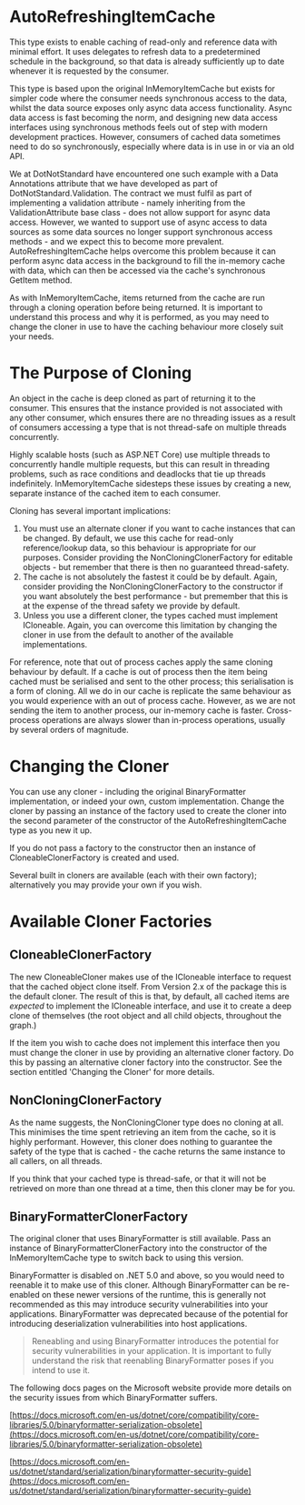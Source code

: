 # AutoRefreshingItemCache<T>
This type exists to enable caching of read-only and reference data with minimal effort. It uses delegates to 
refresh data to a predetermined schedule in the background, so that data is already sufficiently up to date 
whenever it is requested by the consumer.

This type is based upon the original InMemoryItemCache<T> but exists for simpler code where the consumer needs 
synchronous access to the data, whilst the data source exposes only async data access functionality. Async data 
access is fast becoming the norm, and designing new data access interfaces using synchronous methods feels out 
of step with modern development practices. However, consumers of cached data sometimes need to do so 
synchronously, especially where data is in use in or via an old API. 

We at DotNotStandard have encountered one such example with a Data Annotations attribute that we have developed 
as part of DotNotStandard.Validation. The contract we must fulfil as part of implementing a validation 
attribute - namely inheriting from the ValidationAttribute base class - does not allow support for async data 
access. However, we wanted to support use of async access to data sources as some data sources no longer support 
synchronous access methods - and we expect this to become more prevalent. AutoRefreshingItemCache<T> helps 
overcome this problem because it can perform async data access in the background to fill the in-memory cache with 
data, which can then be accessed via the cache's synchronous GetItem method.

As with InMemoryItemCache<T>, items returned from the cache are run through a cloning operation before being 
returned. It is important to understand this process and why it is performed, as you may need to change the 
cloner in use to have the caching behaviour more closely suit your needs.

# The Purpose of Cloning
An object in the cache is deep cloned as part of returning it to the consumer. This ensures that the instance 
provided is not associated with any other consumer, which ensures there are no threading issues as a result of 
consumers accessing a type that is not thread-safe on multiple threads concurrently.

Highly scalable hosts (such as ASP.NET Core) use multiple threads to concurrently handle multiple requests, but 
this can result in threading problems, such as race conditions and deadlocks that tie up threads indefinitely. 
InMemoryItemCache<T> sidesteps these issues by creating a new, separate instance of the cached item to each 
consumer.

Cloning has several important implications:
1. You must use an alternate cloner if you want to cache instances that can be changed. By default, we use this 
cache for read-only reference/lookup data, so this behaviour is appropriate for our purposes. Consider providing 
the NonCloningClonerFactory<T> for editable objects - but remember that there is then no guaranteed thread-safety.
2. The cache is not absolutely the fastest it could be by default. Again, consider providing the 
NonCloningClonerFactory<T> to the constructor if you want absolutely the best performance - but premember that 
this is at the expense of the thread safety we provide by default.
3. Unless you use a different cloner, the types cached must implement ICloneable. Again, you can overcome this 
limitation by changing the cloner in use from the default to another of the available implementations.

For reference, note that out of process caches apply the same cloning behaviour by default. If a cache is out of 
process then the item being cached must be serialised and sent to the other process; this serialisation is a form 
of cloning. All we do in our cache is replicate the same behaviour as you would experience with an out of process 
cache. However, as we are not sending the item to another process, our in-memory cache is faster. Cross-process 
operations are always slower than in-process operations, usually by several orders of magnitude.

# Changing the Cloner
You can use any cloner - including the original BinaryFormatter implementation, or indeed your own, custom 
implementation. Change the cloner by passing an instance of the factory used to create the cloner into the second 
parameter of the constructor of the AutoRefreshingItemCache<T> type as you new it up.

If you do not pass a factory to the constructor then an instance of CloneableClonerFactory<T> is created and used.

Several built in cloners are available (each with their own factory); alternatively you may provide your own if you 
wish.

# Available Cloner Factories
## CloneableClonerFactory<T>
The new CloneableCloner<T> makes use of the ICloneable interface to request that the cached object clone itself. 
From Version 2.x of the package this is the default cloner. The result of this is that, by default, all cached 
items are *expected* to implement the ICloneable interface, and use it to create a deep clone of themselves (the 
root object and all child objects, throughout the graph.)

If the item you wish to cache does not implement this interface then you must change the cloner in use by 
providing an alternative cloner factory. Do this by passing an alternative cloner factory into the constructor. 
See the section entitled 'Changing the Cloner' for more details.

## NonCloningClonerFactory<T>
As the name suggests, the NonCloningCloner<T> type does no cloning at all. This minimises the time spent 
retrieving an item from the cache, so it is highly performant. However, this cloner does nothing to guarantee 
the safety of the type that is cached - the cache returns the same instance to all callers, on all threads.

If you think that your cached type is thread-safe, or that it will not be retrieved on more than one thread at 
a time, then this cloner may be for you.

## BinaryFormatterClonerFactory<T>
The original cloner that uses BinaryFormatter is still available. Pass an instance of BinaryFormatterClonerFactory<T>
into the constructor of the InMemoryItemCache<T> type to switch back to using this version.

BinaryFormatter is disabled on .NET 5.0 and above, so you would need to reenable it to make use of this cloner. 
Although BinaryFormatter can be re-enabled on these newer versions of the runtime, this is generally not recommended 
as this may introduce security vulnerabilities into your applications. BinaryFormatter was deprecated because of the 
potential for introducing deserialization vulnerabilities into host applications.

> Reneabling and using BinaryFormatter introduces the potential for security vulnerabilities in your application. 
> It is important to fully understand the risk that reenabling BinaryFormatter poses if you intend to use it.

The following docs pages on the Microsoft website provide more details on the security issues from which 
BinaryFormatter suffers.

[https://docs.microsoft.com/en-us/dotnet/core/compatibility/core-libraries/5.0/binaryformatter-serialization-obsolete](https://docs.microsoft.com/en-us/dotnet/core/compatibility/core-libraries/5.0/binaryformatter-serialization-obsolete)

[https://docs.microsoft.com/en-us/dotnet/standard/serialization/binaryformatter-security-guide](https://docs.microsoft.com/en-us/dotnet/standard/serialization/binaryformatter-security-guide)
